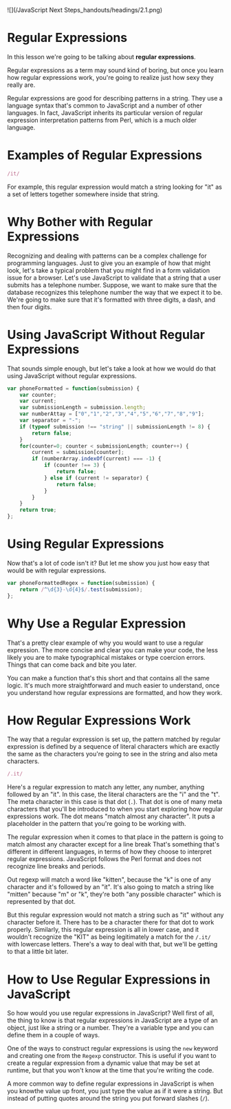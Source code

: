 ![](/JavaScript Next Steps_handouts/headings/2.1.png)

# Regular Expressions

In this lesson we're going to be talking about **regular expressions**.

Regular expressions as a term may sound kind of boring, but once you learn how regular expressions work, you're going to realize just how sexy they really are.

Regular expressions are good for describing patterns in a string. They use a language syntax that's common to JavaScript and a number of other languages. In fact, JavaScript inherits its particular version of regular expression interpretation patterns from Perl, which is a much older language.

# Examples of Regular Expressions

```js
/it/
```

For example, this regular expression would match a string looking for "it" as a set of letters together somewhere inside that string.

# Why Bother with Regular Expressions

Recognizing and dealing with patterns can be a complex challenge for programming languages. Just to give you an example of how that might look, let's take a typical problem that you might find in a form validation issue for a browser. Let's use JavaScript to validate that a string that a user submits has a telephone number. Suppose, we want to make sure that the database recognizes this telephone number the way that we expect it to be. We're going to make sure that it's formatted with three digits, a dash, and then four digits.

# Using JavaScript Without Regular Expressions

That sounds simple enough, but let's take a look at how we would do that using JavaScript without regular expressions.

```js
var phoneFormatted = function(submission) {
	var counter;
	var current;
	var submissionLength = submission.length;
	var numberAttay = ["0","1","2","3","4","5","6","7","8","9"];
	var separator = "-";
	if (typeof submission !== "string" || submissionLength != 8) {
		return false;
	}
	for(counter=0; counter < submissionLength; counter++) {
		current = submission[counter];
		if (numberArray.indexOf(current) === -1) {
			if (counter !== 3) {
				return false;
			} else if (current != separator) {
				return false;
			}
		}
	}
	return true;
};
``` 

# Using Regular Expressions

Now that's a lot of code isn't it? But let me show you just how easy that would be with regular expressions.

```js
var phoneFormattedRegex = function(submission) {
	return /^\d{3}-\d{4}$/.test(submission);
};
```

# Why Use a Regular Expression

That's a pretty clear example of why you would want to use a regular expression. The more concise and clear you can make your code, the less likely you are to make typographical mistakes or type coercion errors. Things that can come back and bite you later.

You can make a function that's this short and that contains all the same logic. It's much more straightforward and much easier to understand, once you understand how regular expressions are formatted, and how they work.

# How Regular Expressions Work

The way that a regular expression is set up, the pattern matched by regular expression is defined by a sequence of literal characters which are exactly the same as the characters you're going to see in the string and also meta characters.

```js
/.it/
```

Here's a regular expression to match any letter, any number, anything followed by an "it". In this case, the literal characters are the "i" and the "t". The meta character in this case is that dot (`.`). That dot is one of many meta characters that you'll be introduced to when you start exploring how regular expressions work. The dot means "match almost any character". It puts a placeholder in the pattern that you're going to be working with.

The regular expression when it comes to that place in the pattern is going to match almost any character except for a line break That's something that's different in different languages, in terms of how they choose to interpret regular expressions. JavaScript follows the Perl format and does not recognize line breaks and periods.

Out regexp will match a word like "kitten", because the "k" is one of any character and it's followed by an "it". It's also going to match a string like "mitten" because "m" or "k", they're both "any possible character" which is represented by that dot.

But this regular expression would not match a string such as "it" without any character before it. There has to be a character there for that dot to work properly. Similarly, this regular expression is all in lower case, and it wouldn't recognize the "KIT" as being legitimately a match for the `/.it/` with lowercase letters. There's a way to deal with that, but we'll be getting to that a little bit later.

# How to Use Regular Expressions in JavaScript

So how would you use regular expressions in JavaScript? Well first of all, the thing to know is that regular expressions in JavaScript are a type of an object, just like a string or a number. They're a variable type and you can define them in a couple of ways.

One of the ways to construct regular expressions is using the `new` keyword and creating one from the `Regexp` constructor. This is useful if you want to create a regular expression from a dynamic value that may be set at runtime, but that you won't know at the time that you're writing the code.

A more common way to define regular expressions in JavaScript is when you knowthe value up front, you just type the value as if it were a string. But instead of putting quotes around the string you put forward slashes (`/`).
